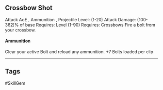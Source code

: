 ## Crossbow Shot
Attack
AoE , Ammunition , Projectile
Level: (1-20)
Attack Damage: (100-362)% of base
Requires: Level (1-90)
Requires: Crossbows
Fire a bolt from your crossbow.
#### Ammunition
Clear your active Bolt and reload any ammunition.
+7 Bolts loaded per clip

---
## Tags
#SkillGem
